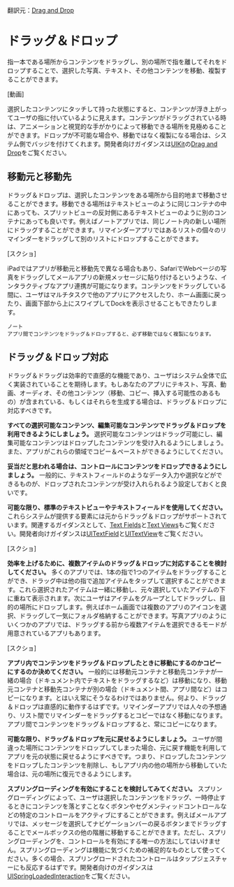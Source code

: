 翻訳元：[Drag and Drop](https://developer.apple.com/design/human-interface-guidelines/ios/user-interaction/drag-and-drop/)

# ドラッグ＆ドロップ

指一本である場所からコンテンツをドラッグし、別の場所で指を離してそれをドロップすることで、選択した写真、テキスト、その他コンテンツを移動、複製することができます。

[動画]

選択したコンテンツにタッチして持った状態にすると、コンテンツが浮き上がってユーザの指に付いているように見えます。コンテンツがドラッグされている時は、アニメーションと視覚的な手がかりによって移動できる場所を見極めることができます。ドロップが不可能な場合や、移動ではなく複製になる場合は、システム側でバッジを付けてくれます。開発者向けガイダンスは[UIKit](https://developer.apple.com/documentation/uikit)の[Drag and Drop](https://developer.apple.com/documentation/uikit/drag_and_drop)をご覧ください。

## 移動元と移動先

ドラッグ＆ドロップは、選択したコンテンツをある場所から目的地まで移動させることができます。移動できる場所はテキストビューのように同じコンテナの中にあっても、スプリットビューの反対側にあるテキストビューのように別のコンテナにあっても良いです。例えばノートアプリでは、同じノート内の新しい場所にドラッグすることができます。リマインダーアプリではあるリストの個々のリマインダーをドラッグして別のリストにドロップすることができます。

[スクショ]

iPadではアプリが移動元と移動先で異なる場合もあり、SafariでWebページの写真をドラッグしてメールアプリの新規メッセージに貼り付けるというような、インタラクティブなアプリ連携が可能になります。コンテンツをドラッグしている間に、ユーザはマルチタスクで他のアプリにアクセスしたり、ホーム画面に戻ったり、画面下部から上にスワイプしてDockを表示させることもできたりします。

```
ノート
アプリ間でコンテンツをドラッグ＆ドロップすると、必ず移動ではなく複製になります。
```

## ドラッグ＆ドロップ対応

ドラッグ＆ドラッグは効率的で直感的な機能であり、ユーザはシステム全体で広く実装されていることを期待します。もしあなたのアプリにテキスト、写真、動画、オーディオ、その他コンテンツ（移動、コピー、挿入する可能性のあるもの）が含まれている、もしくはそれらを生成する場合は、ドラッグ＆ドロップに対応すべきです。

**すべての選択可能なコンテンツ、編集可能なコンテンツでドラッグ＆ドロップを利用できるようにしましょう。** 選択可能なコンテンツはドラッグ可能にし、編集可能なコンテンツはドロップしたコンテンツを受け入れるようにしましょう。また、アプリがこれらの領域でコピー＆ペーストができるようにしてください。

**妥当だと思われる場合は、コントロールにコンテンツをドロップできるようにしましょう。** 一般的に、テキストフィールドのようなデータ入力や選択などができるものが、ドロップされたコンテンツが受け入れられるよう設定しておくと良いです。

**可能な限り、標準のテキストビューやテキストフィールドを使用してください。** これらシステムが提供する要素には元からドラッグ＆ドロップがサポートされています。関連するガイダンスとして、[Text Fields](https://developer.apple.com/design/human-interface-guidelines/ios/controls/text-fields/)と[Text Views](https://developer.apple.com/design/human-interface-guidelines/ios/views/text-views/)もご覧ください。開発者向けガイダンスは[UITextField](https://developer.apple.com/documentation/uikit/uitextfield)と[UITextView](https://developer.apple.com/documentation/uikit/uitextview)をご覧ください。

[スクショ]

**効率を上げるために、複数アイテムのドラッグ＆ドロップに対応することを検討してください。** 多くのアプリでは、1本の指で1つのアイテムをドラッグすることができ、ドラッグ中は他の指で追加アイテムをタップして選択することができます。これら選択されたアイテムは一緒に移動し、元々選択していたアイテムの下に重ねて表示されます。次にユーザはアイテムをグループとしてドラッグし、目的の場所にドロップします。例えばホーム画面では複数のアプリのアイコンを選択、ドラッグして一気にフォルダ格納することができます。写真アプリのようにいくつかのアプリでは、ドラッグする前から複数アイテムを選択できるモードが用意されているアプリもあります。

[スクショ]

**アプリ内でコンテンツをドラッグ＆ドロップしたときに移動にするのかコピーにするのか決めてください。** 一般的には移動元コンテナと移動先コンテナが一緒の場合（ドキュメント内でテキストをドラッグするなど）は移動になり、移動元コンテナと移動先コンテナが別の場合（ドキュメント間、アプリ間など）はコピーになります。とはいえ常にそうなるわけではありません。何より、ドラッグ＆ドロップは直感的に動作するはずです。リマインダーアプリでは人々の予想通り、リスト間でリマインダーをドラッグするとコピーではなく移動になります。アプリ間でコンテンツをドラッグ＆ドロップすると、常にコピーになります。

**可能な限り、ドラッグ＆ドロップを元に戻せるようにしましょう。** ユーザが間違った場所にコンテンツをドロップしてしまった場合、元に戻す機能を利用してアプリを元の状態に戻せるようにすべきです。つまり、ドロップしたコンテンツをドロップしたコンテンツを削除し、もしアプリ内の他の場所から移動していた場合は、元の場所に復元できるようにします。

**スプリングローディングを有効にすることを検討してみてください。** スプリングローディングによって、ユーザは選択したコンテンツをドラッグ、一時停止するときにコンテンツを落とすことなくボタンやセグメンティッドコントロールなどの特定のコントロールをアクティブにすることができます。例えばメールアプリでは、メッセージを選択してナビゲーションバーの戻るボタンまでドラッグすることでメールボックスの他の階層に移動することができます。ただし、スプリングローディングを、コントロールを有効にする唯一の方法にしてはいけません。スプリングローディングは機能に気づくための補足的なものとして使ってください。多くの場合、スプリングロードされたコントロールはタップジェスチャーにも反応するはずです。開発者向けのガイダンスは[UISpringLoadedInteraction](https://developer.apple.com/documentation/uikit/uispringloadedinteraction)をご覧ください。